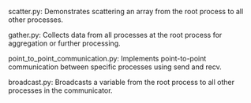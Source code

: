 scatter.py:
Demonstrates scattering an array from the root process to all other processes.

gather.py:
Collects data from all processes at the root process for aggregation or further processing.

point_to_point_communication.py:
Implements point-to-point communication between specific processes using send and recv.

broadcast.py:
Broadcasts a variable from the root process to all other processes in the communicator.